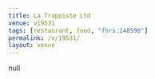 ```yaml
---
title: La Trappiste Ltd
venue: v19531
tags: [restaurant, food, "fhrs:248598"]
permalink: /v/19531/
layout: venue
---
```

null